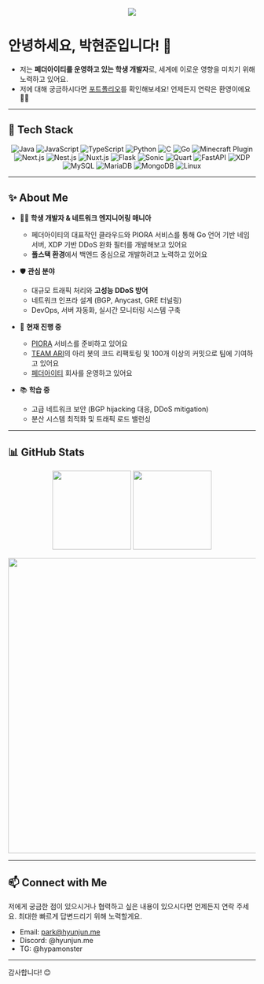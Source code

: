 <p align="center">
  <img src="https://capsule-render.vercel.app/api?type=waving&color=0:00FFAD,100:00BFFF&height=200&section=header&text=PARK%20HYUNJUN&fontSize=40&fontColor=ffffff&animation=fadeIn" />
</p>

# 안녕하세요, 박현준입니다! 👋
- 저는 **페더아이티를 운영하고 있는 학생 개발자**로, 세계에 이로운 영향을 미치기 위해 노력하고 있어요.
- 저에 대해 궁금하시다면 [포트폴리오](https://park.hyunjun.me)를 확인해보세요! 언제든지 연락은 환영이에요 🙇‍♂️
---

## 🚀 Tech Stack

<p align="center">
  <!-- Programming Languages -->
  <img src="https://img.shields.io/badge/Java-ED8B00?style=for-the-badge&logo=java&logoColor=white" alt="Java" />
  <img src="https://img.shields.io/badge/JavaScript-F7DF1E?style=for-the-badge&logo=javascript&logoColor=black" alt="JavaScript" />
  <img src="https://img.shields.io/badge/TypeScript-3178C6?style=for-the-badge&logo=typescript&logoColor=white" alt="TypeScript" />
  <img src="https://img.shields.io/badge/Python-3776AB?style=for-the-badge&logo=python&logoColor=white" alt="Python" />
  <img src="https://img.shields.io/badge/C-00599C?style=for-the-badge&logo=c&logoColor=white" alt="C" />
  <img src="https://img.shields.io/badge/Go-00ADD8?style=for-the-badge&logo=go&logoColor=white" alt="Go" />
  <!-- Minecraft Plugin Development -->
  <img src="https://img.shields.io/badge/Minecraft-ED1C24?style=for-the-badge&logo=minecraft&logoColor=white" alt="Minecraft Plugin" />
  <!-- Web Frameworks & Libraries -->
  <img src="https://img.shields.io/badge/Next.js-000000?style=for-the-badge&logo=next.js&logoColor=white" alt="Next.js" />
  <img src="https://img.shields.io/badge/Nest.js-E0234E?style=for-the-badge&logo=nestjs&logoColor=white" alt="Nest.js" />
  <img src="https://img.shields.io/badge/Nuxt.js-00C58E?style=for-the-badge&logo=nuxtdotjs&logoColor=white" alt="Nuxt.js" />
  <img src="https://img.shields.io/badge/Flask-000000?style=for-the-badge&logo=flask&logoColor=white" alt="Flask" />
  <!-- Sonic & Quart (Flask 계열, 비동기 프레임워크) -->
  <img src="https://img.shields.io/badge/Sonic-1ABC9C?style=for-the-badge&logo=&logoColor=white" alt="Sonic" />
  <img src="https://img.shields.io/badge/Quart-3498DB?style=for-the-badge&logo=&logoColor=white" alt="Quart" />
  <img src="https://img.shields.io/badge/FastAPI-009688?style=for-the-badge&logo=fastapi&logoColor=white" alt="FastAPI" />
  <img src="https://img.shields.io/badge/XDP-FF8C00?style=for-the-badge&logo=&logoColor=white" alt="XDP" />
  <!-- Databases -->
  <img src="https://img.shields.io/badge/MySQL-4479A1?style=for-the-badge&logo=mysql&logoColor=white" alt="MySQL" />
  <img src="https://img.shields.io/badge/MariaDB-003545?style=for-the-badge&logo=mariadb&logoColor=white" alt="MariaDB" />
  <img src="https://img.shields.io/badge/MongoDB-4EA94B?style=for-the-badge&logo=mongodb&logoColor=white" alt="MongoDB" />
  <!-- OS -->
  <img src="https://img.shields.io/badge/Linux-FCC624?style=for-the-badge&logo=linux&logoColor=black" alt="Linux" />
</p>

---

## ✨ About Me


- 🧑‍💻 **학생 개발자 & 네트워크 엔지니어링 매니아**
    - 페더아이티의 대표작인 클라우드와 PIORA 서비스를 통해 Go 언어 기반 네임서버, XDP 기반 DDoS 완화 필터를 개발해보고 있어요
    - **풀스택 환경**에서 백엔드 중심으로 개발하려고 노력하고 있어요

- 🛡️ **관심 분야**
    - 대규모 트래픽 처리와 **고성능 DDoS 방어**
    - 네트워크 인프라 설계 (BGP, Anycast, GRE 터널링)
    - DevOps, 서버 자동화, 실시간 모니터링 시스템 구축

- 🚀 **현재 진행 중**
    - [PIORA](https://piora.net/) 서비스를 준비하고 있어요
    - [TEAM ARI](https://with-ari.kr/)의 아리 봇의 코드 리팩토링 및 100개 이상의 커밋으로 팀에 기여하고 있어요
    - [페더아이티](https://feather-it.com/) 회사를 운영하고 있어요

- 📚 **학습 중**
    - 고급 네트워크 보안 (BGP hijacking 대응, DDoS mitigation)
    - 분산 시스템 최적화 및 트래픽 로드 밸런싱

---

## 📊 GitHub Stats

<p align="center">
  <img src="https://github-readme-stats.vercel.app/api?username=hydev0825&show_icons=true&theme=radical" height="160px" />
  <img src="https://github-readme-stats.vercel.app/api/top-langs/?username=hydev0825&layout=compact&theme=radical" height="160px" />
</p>

<p align="center">
  <!-- WakaTime (SVG Embed with size control) -->
  <img src="https://wakatime.com/share/@98c555b6-db34-402d-8a89-c902873475b8/d57161fd-3230-4c92-8f14-fce83a372a9b.svg" width="600" />
</p>

---

## 📫 Connect with Me

저에게 궁금한 점이 있으시거나 협력하고 싶은 내용이 있으시다면 언제든지 연락 주세요.
최대한 빠르게 답변드리기 위해 노력할게요.

- Email: park@hyunjun.me
- Discord: @hyunjun.me
- TG: @hypamonster
---

감사합니다! 😊
